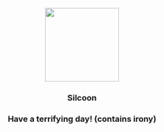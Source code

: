 <p align="center">
    <img src="https://raw.githubusercontent.com/PokeAPI/sprites/master/sprites/pokemon/266.png" width="150" height="150">
</p>
<h3 align="center"> <b>Silcoon</b></h3>
<h3 align="center">Have a terrifying day! (contains irony)</h3>
